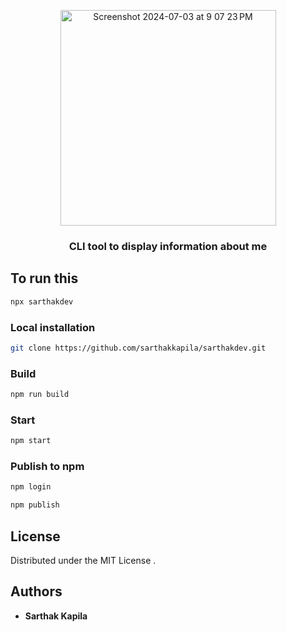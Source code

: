 <p align="center">
<img width="345" alt="Screenshot 2024-07-03 at 9 07 23 PM" src="https://github.com/sarthakkapila/sarthakdev/assets/112886451/d4a0b5df-21a2-4873-8393-6e95c9540fae">
   <h3 align="center">CLI tool to display information about me</h3>
</p>


## To run this 
```bash
npx sarthakdev
```

### Local installation

```bash
git clone https://github.com/sarthakkapila/sarthakdev.git
```

### Build 
```bash
npm run build
```
### Start
```bash
npm start
```

### Publish to npm 

```sh
npm login
```
```sh
npm publish
```

## License

Distributed under the MIT License .

## Authors

* **Sarthak Kapila** 
